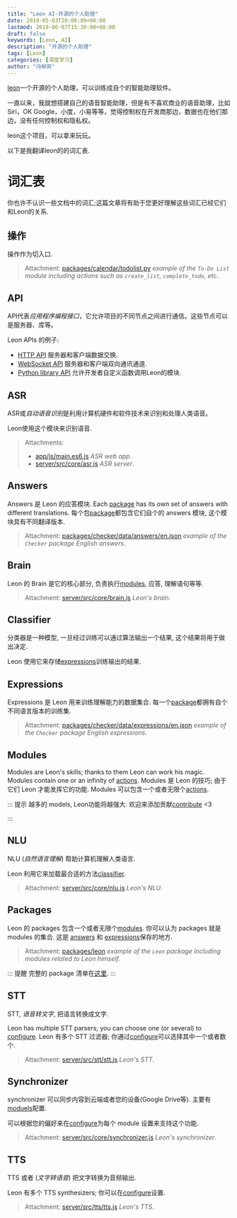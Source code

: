 ```yaml
---
title: "Leon AI-开源的个人助理"
date: 2019-05-03T20:00:09+08:00
lastmod: 2019-06-07T15:30:00+08:00
draft: false
keywords: [Leon, AI]
description: "开源的个人助理"
tags: [Leon]
categories: [深度学习]
author: "冯柳宾"
---
```


[leon](https://getleon.ai)一个开源的个人助理，可以训练成自个的智能助理软件。
<!--more-->

一直以来，我就想搭建自己的语音智能助理，但是有不喜欢商业的语音助理，比如Siri，OK Google，小度，小易等等，觉得控制权在开发商那边，数据也在他们那边，没有任何控制权和隐私权。

leon这个项目，可以拿来玩玩。

以下是我翻译leon的的词汇表.

# 词汇表

你也许不认识一些文档中的词汇;这篇文章将有助于您更好理解这些词汇已经它们和Leon的关系.

## 操作 <Badge text="1.0.0-beta.3+"/>

操作作为切入口.
        
> Attachment: [packages/calendar/todolist.py](https://github.com/leon-ai/leon/tree/develop/packages/calendar/todolist.py) *example of the `To-Do List` module including actions such as `create_list`, `complete_todo`, etc*.

## API

API代表*应用程序编程接口*，它允许项目的不同节点之间进行通信。这些节点可以是服务器、库等。

Leon APIs 的例子:
- [HTTP API](https://github.com/leon-ai/leon/tree/develop/server/src/api) 服务器和客户端数据交换.
- [WebSocket API](https://github.com/leon-ai/leon/blob/develop/server/src/core/server.js) 服务器和客户端双向通讯通道.
- [Python library API](https://github.com/leon-ai/leon/blob/develop/bridges/python/utils.py) 允许开发者自定义函数调用Leon的模块.

## ASR

ASR或*自动语音识别*是利用计算机硬件和软件技术来识别和处理人类语音。

Leon使用这个模块来识别语音.

> Attachments:
> - [app/js/main.es6.js](https://github.com/leon-ai/leon/blob/develop/app/js/main.es6.js) *ASR web app*.
> - [server/src/core/asr.js](https://github.com/leon-ai/leon/blob/develop/server/src/core/asr.js) *ASR server*.

## Answers

Answers 是 Leon 的应答模块.
Each [package](/glossary.md#packages) has its own set of answers with different translations.
每个包[package](#package)都包含它们自个的 answers 模块, 这个模块具有不同翻译版本.

> Attachment: [packages/checker/data/answers/en.json](https://github.com/leon-ai/leon/blob/develop/packages/checker/data/answers/en.json) *example of the `Checker` package English answers*.

## Brain

Leon 的 Brain 是它的核心部分, 负责执行[modules](#modelus), 应答, 理解语句等等.

> Attachment: [server/src/core/brain.js](https://github.com/leon-ai/leon/blob/develop/server/src/core/brain.js) *Leon's brain*.

## Classifier

分类器是一种模型, 一旦经过训练可以通过算法输出一个结果, 这个结果将用于做出决定.

Leon 使用它来存储[expressions](#expressions)训练输出的结果.

## Expressions

Expressions 是 Leon 用来训练理解能力的数据集合.
每一个[package](#packages)都拥有自个不同语言版本的训练集.

> Attachment: [packages/checker/data/expressions/en.json](https://github.com/leon-ai/leon/blob/develop/packages/checker/data/expressions/en.json) *example of the `Checker` package English expressions*.

## Modules

Modules are Leon's skills; thanks to them Leon can work his magic. Modules contain one or an infinity of [actions](/glossary.md#actions).
Modules 是 Leon 的技巧; 由于它们 Leon 才能发挥它的功能. Modules 可以包含一个或者无限个[actions](#actions).

::: 提示
越多的 models, Leon功能将越强大.
欢迎来添加贡献[contribute](https://github.com/leon-ai/leon/blob/develop/.github/CONTRIBUTING.md) <3

:::

## NLU

NLU (*自然语言理解*) 帮助计算机理解人类语言.

Leon 利用它来加载最合适的方法[classifier](#classifier).
> Attachment: [server/src/core/nlu.js](https://github.com/leon-ai/leon/blob/develop/server/src/core/nlu.js) *Leon's NLU*.

## Packages

Leon 的 packages 包含一个或者无限个[modules](#modules). 你可以认为 packages 就是 modules 的集合. 这是 [answers](#answer) 和 [expressions](#expressions)保存的地方.

> Attachment: [packages/leon](https://github.com/leon-ai/leon/tree/develop/packages/leon) *example of the `Leon` package including modules related to Leon himself*.

::: 提醒
完整的 package 清单在[这里](https://github.com/leon-ai/leon/tree/develop/packages).
:::

## STT

STT, *语音转文字*, 把语言转换成文字.

Leon has multiple STT parsers; you can choose one (or several) to [configure](/configuration.md#voice).
Leon 有多个 STT 过滤器; 你通过[configure](https://github.com/leon-ai/leon/configuration.md#voice)可以选择其中一个或者数个.

> Attachment: [server/src/stt/stt.js](https://github.com/leon-ai/leon/blob/develop/server/src/stt/stt.js) *Leon's STT*.

## Synchronizer

synchronizer 可以同步内容到云端或者您的设备(Google Drive等). 主要有[moduels](#modules)配置.

可以根据您的偏好来在[configure](https://github.com/leon-ai/leon/configuration.md#synchronizer)为每个 module 设置来支持这个功能. 

> Attachment: [server/src/core/synchronizer.js](https://github.com/leon-ai/leon/blob/develop/server/src/core/synchronizer.js) *Leon's synchronizer*.

## TTS

TTS 或者 (*文字转语音*) 把文字转换为音频输出.

Leon 有多个 TTS synthesizers; 你可以在[configure](https://github.com/leon-ai/leon/configuration.md#voice)设置.

> Attachment: [server/src/tts/tts.js](https://github.com/leon-ai/leon/blob/develop/server/src/tts/tts.js) *Leon's TTS*.
